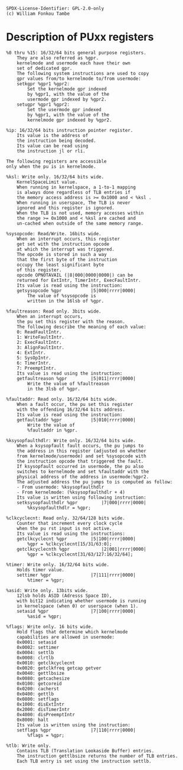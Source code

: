 	SPDX-License-Identifier: GPL-2.0-only
	(c) William Fonkou Tambe

# Description of PUxx registers

	%0 thru %15: 16/32/64 bits general purpose registers.
		They are also referred as %gpr.
		kernelmode and usermode each have their own
		set of dedicated gpr.
		The following system instructions are used to copy
		gpr values from/to kernelmode to/from usermode:
		setkgpr %gpr1 %gpr2:
			Set the kernelmode gpr indexed
			by %gpr1, with the value of the
			usermode gpr indexed by %gpr2.
		setugpr %gpr1 %gpr2:
			Set the usermode gpr indexed
			by %gpr1, with the value of the
			kernelmode gpr indexed by %gpr2.

	%ip: 16/32/64 bits instruction pointer register.
		Its value is the address of
		the instruction being decoded.
		Its value can be read using
		the instruction jl or rli.

	The following registers are accessible
	only when the pu is in kernelmode.

	%ksl: Write only. 16/32/64 bits wide.
		KernelSpaceLimit value.
		When running in kernelspace, a 1-to-1 mapping
		is always done regardless of TLB entries if
		the memory access address is >= 0x1000 and < %ksl .
		When running in userspace, The TLB is never
		ignored and this register is ignored.
		When the TLB is not used, memory accesses within
		the range >= 0x1000 and < %ksl are cached and
		un-cached when outside of the same memory range.

	%sysopcode: Read/Write. 16bits wide.
		When an interrupt occurs, this register
		get set with the instruction opcode
		at which the interrupt was triggered.
		The opcode is stored in such a way
		that the first byte of the instruction
		occupy the least significant byte
		of this register.
		opcode OPNOTAVAIL (|8|000|0000|0000|) can be
		returned for ExtIntr, TimerIntr, ExecFaultIntr.
		Its value is read using the instruction:
		getsysopcode %gpr			|5|000|rrrr|0000|
			The value of %sysopcode is
			written in the 16lsb of %gpr.

	%faultreason: Read only. 3bits wide.
		When an interrupt occurs,
		the pu set this register with the reason.
		The following describe the meaning of each value:
		0: ReadFaultIntr.
		1: WriteFaultIntr.
		2: ExecFaultIntr.
		3: AlignFaultIntr.
		4: ExtIntr.
		5: SysOpIntr.
		6: TimerIntr.
		7: PreemptIntr.
		Its value is read using the instruction:
		getfaultreason %gpr			|5|011|rrrr|0000|
			Write the value of %faultreason
			in the 3lsb of %gpr.

	%faultaddr: Read only. 16/32/64 bits wide.
		When a fault occur, the pu set this register
		with the offending 16/32/64 bits address.
		Its value is read using the instruction:
		getfaultaddr %gpr			|5|010|rrrr|0000|
			Write the value of
			%faultaddr in %gpr.

	%ksysopfaulthdlr: Write only. 16/32/64 bits wide.
		When a ksysopfault fault occurs, the pu jumps to
		the address in this register (adjusted on whether
		from kernelmode/usermode) and set %sysopcode with
		the instruction opcode that triggered the fault.
		If ksysopfault occurred in usermode, the pu also
		switches to kernelmode and set %faultaddr with the
		physical address of the address in usermode:%gpr2.
		The adjusted address the pu jumps to is computed as follow:
		- From usermode: %ksysopfaulthdlr
		- From kernelmode: (%ksysopfaulthdlr + 4)
		Its value is written using following instruction:
		setksysopfaulthdlr %gpr			|7|000|rrrr|0000|
			%ksysopfaulthdlr = %gpr;

	%clkcyclecnt: Read only. 32/64/128 bits wide.
		Counter that increment every clock cycle
		when the pu rst input is not active.
		Its value is read using the instructions:
		getclkcyclecnt %gpr			|5|100|rrrr|0000|
			%gpr = %clkcyclecnt[15/31/63:0];
		getclkcyclecnth %gpr			|2|001|rrrr|0000|
			%gpr = %clkcyclecnt[31/63/127:16/32/64];

	%timer: Write only. 16/32/64 bits wide.
		Holds timer value.
		settimer %gpr				|7|111|rrrr|0000|
			%timer = %gpr;

	%asid: Write only. 13bits wide.
		12lsb holds ASID (Adresss Space ID),
		with bit12 indicating whether usermode is running
		in kernelspace (when 0) or userspace (when 1).
		setasid %gpr				|7|100|rrrr|0000|
			%asid = %gpr;

	%flags: Write only. 16 bits wide.
		Hold flags that determine which kernelmode
		capabilities are allowed in usermode:
		0x0001: setasid
		0x0002: settimer
		0x0004: settlb
		0x0008: clrtlb
		0x0010: getclkcyclecnt
		0x0020: getclkfreq getcap getver
		0x0040: gettlbsize
		0x0080: getcachesize
		0x0100: getcoreid
		0x0200: cacherst
		0x0400: gettlb
		0x0800: setflags
		0x1000: disExtIntr
		0x2000: disTimerIntr
		0x4000: disPreemptIntr
		0x8000: halt
		Its value is written using the instruction:
		setflags %gpr				|7|110|rrrr|0000|
			%flags = %gpr;

	%tlb: Write only.
		Contains TLB (Translation Lookaside Buffer) entries.
		The instruction gettlbsize returns the number of TLB entries.
		Each TLB entry is set using the instruction settlb.
